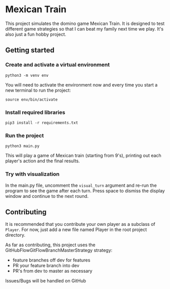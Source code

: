 # Mexican Train
This project simulates the domino game Mexican Train. 
It is designed to test different game strategies so that I can beat my family next time we play. It's also just a fun hobby project.

## Getting started

### Create and activate a virtual environment

    python3 -m venv env

You will need to activate the environment now and every time you start a new terminal to run the project:

    source env/bin/activate

### Install required libraries

    pip3 install -r requirements.txt

### Run the project

    python3 main.py

This will play a game of Mexican train (starting from 9's), printing out each player's action and the final results.

### Try with visualization

In the main.py file, uncomment the `visual_turn` argument and re-run the program to see the game after each turn.
Press space to dismiss the display window and continue to the next round.

## Contributing
It is recommended that you contribute your own player as a subclass of `Player`. For now, just add a new file named <PlayerName>Player in the root project directory.

As far as contributing, this project uses the GitHubFlowGitFlowBranchMasterStrategy strategy:
- feature branches off dev for features
- PR your feature branch into dev
- PR's from dev to master as necessary

Issues/Bugs will be handled on GitHub